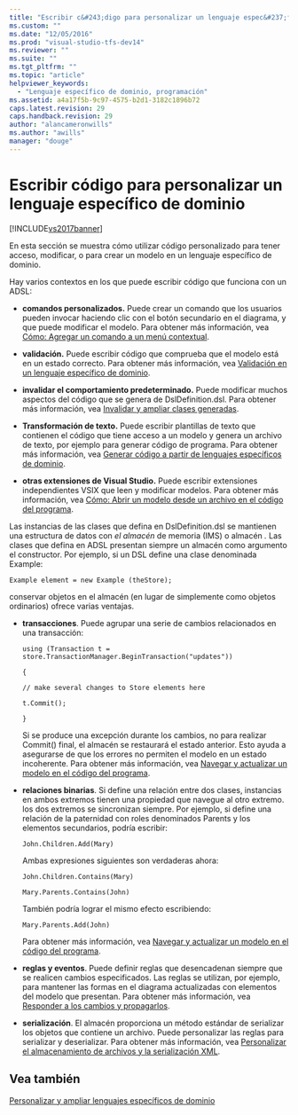 ```yaml
---
title: "Escribir c&#243;digo para personalizar un lenguaje espec&#237;fico de dominio | Microsoft Docs"
ms.custom: ""
ms.date: "12/05/2016"
ms.prod: "visual-studio-tfs-dev14"
ms.reviewer: ""
ms.suite: ""
ms.tgt_pltfrm: ""
ms.topic: "article"
helpviewer_keywords: 
  - "Lenguaje específico de dominio, programación"
ms.assetid: a4a17f5b-9c97-4575-b2d1-3182c1896b72
caps.latest.revision: 29
caps.handback.revision: 29
author: "alancameronwills"
ms.author: "awills"
manager: "douge"
---
```

# Escribir c&#243;digo para personalizar un lenguaje espec&#237;fico de dominio
[!INCLUDE[vs2017banner](../code-quality/includes/vs2017banner.md)]

En esta sección se muestra cómo utilizar código personalizado para tener acceso, modificar, o para crear un modelo en un lenguaje específico de dominio.  
  
 Hay varios contextos en los que puede escribir código que funciona con un ADSL:  
  
-   **comandos personalizados.** Puede crear un comando que los usuarios pueden invocar haciendo clic con el botón secundario en el diagrama, y que puede modificar el modelo.  Para obtener más información, vea [Cómo: Agregar un comando a un menú contextual](../Topic/How%20to:%20Add%20a%20Command%20to%20the%20Shortcut%20Menu.md).  
  
-   **validación.** Puede escribir código que comprueba que el modelo está en un estado correcto.  Para obtener más información, vea [Validación en un lenguaje específico de dominio](../modeling/validation-in-a-domain-specific-language.md).  
  
-   **invalidar el comportamiento predeterminado.** Puede modificar muchos aspectos del código que se genera de DslDefinition.dsl.  Para obtener más información, vea [Invalidar y ampliar clases generadas](../modeling/overriding-and-extending-the-generated-classes.md).  
  
-   **Transformación de texto.** Puede escribir plantillas de texto que contienen el código que tiene acceso a un modelo y genera un archivo de texto, por ejemplo para generar código de programa.  Para obtener más información, vea [Generar código a partir de lenguajes específicos de dominio](../modeling/generating-code-from-a-domain-specific-language.md).  
  
-   **otras extensiones de Visual Studio.** Puede escribir extensiones independientes VSIX que leen y modificar modelos.  Para obtener más información, vea [Cómo: Abrir un modelo desde un archivo en el código del programa](../modeling/how-to-open-a-model-from-file-in-program-code.md).  
  
 Las instancias de las clases que defina en DslDefinition.dsl se mantienen una estructura de datos con *el almacén* de memoria \(IMS\) o almacén *.* Las clases que defina en ADSL presentan siempre un almacén como argumento el constructor.  Por ejemplo, si un DSL define una clase denominada Example:  
  
 `Example element = new Example (theStore);`  
  
 conservar objetos en el almacén \(en lugar de simplemente como objetos ordinarios\) ofrece varias ventajas.  
  
-   **transacciones**.  Puede agrupar una serie de cambios relacionados en una transacción:  
  
     `using (Transaction t = store.TransactionManager.BeginTransaction("updates"))`  
  
     `{`  
  
     `// make several changes to Store elements here`  
  
     `t.Commit();`  
  
     `}`  
  
     Si se produce una excepción durante los cambios, no para realizar Commit\(\) final, el almacén se restaurará el estado anterior.  Esto ayuda a asegurarse de que los errores no permiten el modelo en un estado incoherente.  Para obtener más información, vea [Navegar y actualizar un modelo en el código del programa](../modeling/navigating-and-updating-a-model-in-program-code.md).  
  
-   **relaciones binarias**.  Si define una relación entre dos clases, instancias en ambos extremos tienen una propiedad que navegue al otro extremo.  los dos extremos se sincronizan siempre.  Por ejemplo, si define una relación de la paternidad con roles denominados Parents y los elementos secundarios, podría escribir:  
  
     `John.Children.Add(Mary)`  
  
     Ambas expresiones siguientes son verdaderas ahora:  
  
     `John.Children.Contains(Mary)`  
  
     `Mary.Parents.Contains(John)`  
  
     También podría lograr el mismo efecto escribiendo:  
  
     `Mary.Parents.Add(John)`  
  
     Para obtener más información, vea [Navegar y actualizar un modelo en el código del programa](../modeling/navigating-and-updating-a-model-in-program-code.md).  
  
-   **reglas y eventos**.  Puede definir reglas que desencadenan siempre que se realicen cambios especificados.  Las reglas se utilizan, por ejemplo, para mantener las formas en el diagrama actualizadas con elementos del modelo que presentan.  Para obtener más información, vea [Responder a los cambios y propagarlos](../modeling/responding-to-and-propagating-changes.md).  
  
-   **serialización**.  El almacén proporciona un método estándar de serializar los objetos que contiene un archivo.  Puede personalizar las reglas para serializar y deserializar.  Para obtener más información, vea [Personalizar el almacenamiento de archivos y la serialización XML](../modeling/customizing-file-storage-and-xml-serialization.md).  
  
## Vea también  
 [Personalizar y ampliar lenguajes específicos de dominio](../modeling/customizing-and-extending-a-domain-specific-language.md)